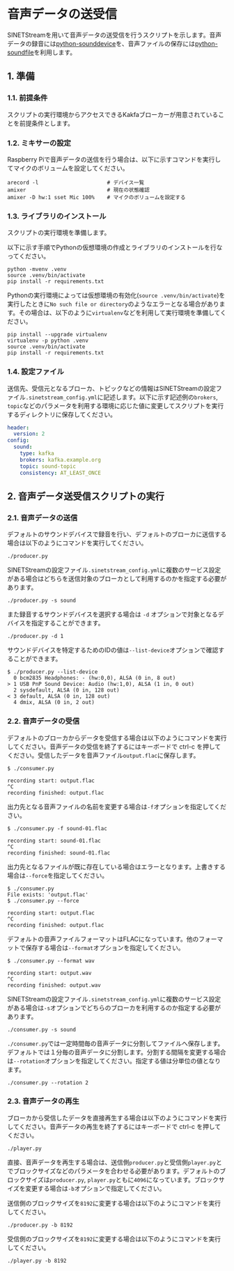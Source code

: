 # 音声データの送受信

SINETStreamを用いて音声データの送受信を行うスクリプトを示します。音声データの録音には[python-sounddevice](https://python-sounddevice.readthedocs.io/)を、音声ファイルの保存には[python-soundfile](https://python-soundfile.readthedocs.io/)を利用します。

## 1. 準備

### 1.1. 前提条件

スクリプトの実行環境からアクセスできるKakfaブローカーが用意されていることを前提条件とします。

### 1.2. ミキサーの設定

Raspberry Piで音声データの送信を行う場合は、以下に示すコマンドを実行してマイクのボリュームを設定してください。

```console
arecord -l                      # デバイス一覧
amixer                          # 現在の状態確認
amixer -D hw:1 sset Mic 100%    # マイクのボリュームを設定する
```

### 1.3. ライブラリのインストール

スクリプトの実行環境を準備します。

以下に示す手順でPythonの仮想環境の作成とライブラリのインストールを行なってください。

```console
python -mvenv .venv
source .venv/bin/activate
pip install -r requirements.txt
```

Pythonの実行環境によっては仮想環境の有効化(`source .venv/bin/activate`)を実行したときに`No such file or directory`のようなエラーとなる場合があります。その場合は、以下のように`virtualenv`などを利用して実行環境を準備してください。

```console
pip install --upgrade virtualenv
virtualenv -p python .venv
source .venv/bin/activate
pip install -r requirements.txt
```

### 1.4. 設定ファイル

送信先、受信元となるブローカ、トピックなどの情報はSINETStreamの設定ファイル`.sinetstream_config.yml`に記述します。以下に示す記述例の`brokers`, `topic`などのパラメータを利用する環境に応じた値に変更してスクリプトを実行するディレクトリに保存してください。

```yaml
header:
  version: 2
config:
  sound:
    type: kafka
    brokers: kafka.example.org
    topic: sound-topic
    consistency: AT_LEAST_ONCE
```

## 2. 音声データ送受信スクリプトの実行

### 2.1. 音声データの送信

デフォルトのサウンドデバイスで録音を行い、デフォルトのブローカに送信する場合は以下のようにコマンドを実行してください。

```console
./producer.py
```

SINETStreamの設定ファイル`.sinetstream_config.yml`に複数のサービス設定がある場合はどちらを送信対象のブローカとして利用するのかを指定する必要があります。

```console
./producer.py -s sound
```

また録音するサウンドデバイスを選択する場合は `-d` オプションで対象となるデバイスを指定することができます。

```console
./producer.py -d 1
```

サウンドデバイスを特定するためのIDの値は`--list-device`オプションで確認することができます。

```console
$ ./producer.py --list-device
  0 bcm2835 Headphones: - (hw:0,0), ALSA (0 in, 8 out)
> 1 USB PnP Sound Device: Audio (hw:1,0), ALSA (1 in, 0 out)
  2 sysdefault, ALSA (0 in, 128 out)
< 3 default, ALSA (0 in, 128 out)
  4 dmix, ALSA (0 in, 2 out)
```

### 2.2. 音声データの受信

デフォルトのブローカからデータを受信する場合は以下のようにコマンドを実行してください。音声データの受信を終了するにはキーボードで ctrl-c を押してください。受信したデータを音声ファイル`output.flac`に保存します。

```console
$ ./consumer.py 

recording start: output.flac
^C
recording finished: output.flac
```

出力先となる音声ファイルの名前を変更する場合は`-f`オプションを指定してください。

```console
$ ./consumer.py -f sound-01.flac

recording start: sound-01.flac
^C
recording finished: sound-01.flac
```

出力先となるファイルが既に存在している場合はエラーとなります。上書きする場合は`--force`を指定してください。

```console
$ ./consumer.py             
File exists: 'output.flac'
$ ./consumer.py --force

recording start: output.flac
^C
recording finished: output.flac
```

デフォルトの音声ファイルフォーマットはFLACになっています。他のフォーマットで保存する場合は`--format`オプションを指定してください。

```console
$ ./consumer.py --format wav

recording start: output.wav
^C
recording finished: output.wav
```

SINETStreamの設定ファイル`.sinetstream_config.yml`に複数のサービス設定がある場合は`-s`オプションでどちらのブローカを利用するのか指定する必要があります。

```console
./consumer.py -s sound
```

`./consumer.py`では一定時間毎の音声データに分割してファイルへ保存します。デフォルトでは１分毎の音声データに分割します。分割する間隔を変更する場合は`--rotation`オプションを指定してください。指定する値は分単位の値となります。

```console
./consumer.py --rotation 2
```

### 2.3. 音声データの再生

ブローカから受信したデータを直接再生する場合は以下のようにコマンドを実行してください。音声データの再生を終了するにはキーボードで ctrl-c を押してください。

```console
./player.py
```

直接、音声データを再生する場合は、送信側`producer.py`と受信側`player.py`とでブロックサイズなどのパラメータを合わせる必要があります。デフォルトのブロックサイズは`producer.py`, `player.py`ともに`4096`になっています。ブロックサイズを変更する場合は`-b`オプションで指定してください。

送信側のブロックサイズを`8192`に変更する場合は以下のようにコマンドを実行してください。

```console
./producer.py -b 8192
```

受信側のブロックサイズを`8192`に変更する場合は以下のようにコマンドを実行してください。

```console
./player.py -b 8192
```

